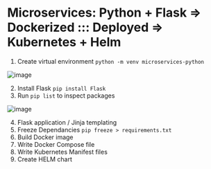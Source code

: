 # Microservices:  Python + Flask  => Dockerized ::: Deployed => Kubernetes + Helm

1. Create virtual environment  ` python -m venv microservices-python ` 

![image](https://user-images.githubusercontent.com/31022640/160261575-4e1622d6-08a1-43f5-ba84-8f69e06e6080.png)

2. Install Flask `pip install Flask`
3. Run `pip list` to inspect packages

![image](https://user-images.githubusercontent.com/31022640/160261535-dce84749-0a26-4946-9bf7-91a6ca706b66.png)

4. Flask application / Jinja templating 
5. Freeze Dependancies `pip freeze > requirements.txt`
6. Build Docker image
7. Write Docker Compose file
8. Write Kubernetes Manifest files
9. Create HELM chart

